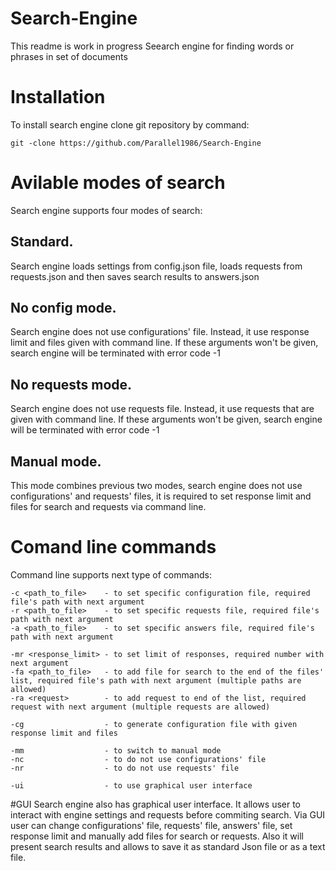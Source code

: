 # Search-Engine
This readme is work in progress
Seearch engine for finding words or phrases in set of documents

# Installation
To install search engine clone git repository by command:
```
git -clone https://github.com/Parallel1986/Search-Engine
```
# Avilable modes of search
Search engine supports four modes of search:
## Standard.
Search engine loads settings from config.json file, loads requests from requests.json and then saves search results to answers.json
## No config mode.
Search engine does not use configurations' file. Instead, it use response limit and files given with command line. If these arguments won't be given, search engine will be terminated with error code -1
## No requests mode.
Search engine does not use requests file. Instead, it use requests that are given with command line. If these arguments won't be given, search engine will be terminated with error code -1
## Manual mode.
This mode combines previous two modes, search engine does not use configurations' and requests' files, it is required to set response limit and files for search and requests via command line.
# Comand line commands
Command line supports next type of commands:
```
-c <path_to_file>	 - to set specific configuration file, required file's path with next argument
-r <path_to_file>	 - to set specific requests file, required file's path with next argument
-a <path_to_file>	 - to set specific answers file, required file's path with next argument
```
```
-mr <response_limit> - to set limit of responses, required number with next argument
-fa <path_to_file>	 - to add file for search to the end of the files' list, required file's path with next argument (multiple paths are allowed)
-ra <request>		 - to add request to end of the list, required request with next argument (multiple requests are allowed)
```
```
-cg 				 - to generate configuration file with given response limit and files
```
```
-mm 				 - to switch to manual mode
-nc					 - to do not use configurations' file
-nr					 - to do not use requests' file
```
```
-ui					 - to use graphical user interface
```
#GUI
Search engine also has graphical user interface. It allows user to interact with engine settings and requests before commiting search.
Via GUI user can change configurations' file, requests' file, answers' file, set response limit and manually add files for search or requests.
Also it will present search results and allows to save it as standard Json file or as a text file.
